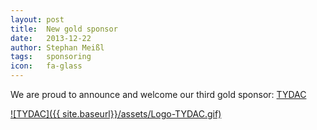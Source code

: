 ```yaml
---
layout: post
title:  New gold sponsor
date:   2013-12-22
author: Stephan Meißl
tags:   sponsoring
icon:   fa-glass
---
```


We are proud to announce and welcome our third gold sponsor: [TYDAC](http://www.tydac.ch  "TYDAC")

[![TYDAC]({{ site.baseurl}}/assets/Logo-TYDAC.gif)](http://www.tydac.ch  "TYDAC")
